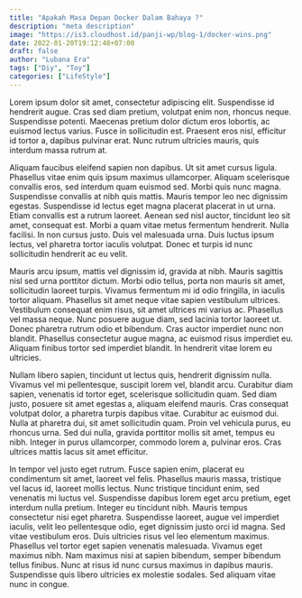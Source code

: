 ```yaml
---
title: "Apakah Masa Depan Docker Dalam Bahaya ?"
description: "meta description"
image: "https://is3.cloudhost.id/panji-wp/blog-1/docker-wins.png"
date: 2022-01-20T19:12:48+07:00
draft: false
author: "Lubana Era"
tags: ["Diy", "Toy"]
categories: ["LifeStyle"]
---
```




Lorem ipsum dolor sit amet, consectetur adipiscing elit. Suspendisse id hendrerit augue. Cras sed diam pretium, volutpat enim non, rhoncus neque. Suspendisse potenti. Maecenas pretium dolor dictum eros lobortis, ac euismod lectus varius. Fusce in sollicitudin est. Praesent eros nisl, efficitur id tortor a, dapibus pulvinar erat. Nunc rutrum ultricies mauris, quis interdum massa rutrum at.

Aliquam faucibus eleifend sapien non dapibus. Ut sit amet cursus ligula. Phasellus vitae enim quis ipsum maximus ullamcorper. Aliquam scelerisque convallis eros, sed interdum quam euismod sed. Morbi quis nunc magna. Suspendisse convallis at nibh quis mattis. Mauris tempor leo nec dignissim egestas. Suspendisse id lectus eget magna placerat placerat in ut urna. Etiam convallis est a rutrum laoreet. Aenean sed nisl auctor, tincidunt leo sit amet, consequat est. Morbi a quam vitae metus fermentum hendrerit. Nulla facilisi. In non cursus justo. Duis vel malesuada urna. Duis luctus ipsum lectus, vel pharetra tortor iaculis volutpat. Donec et turpis id nunc sollicitudin hendrerit ac eu velit.

Mauris arcu ipsum, mattis vel dignissim id, gravida at nibh. Mauris sagittis nisl sed urna porttitor dictum. Morbi odio tellus, porta non mauris sit amet, sollicitudin laoreet turpis. Vivamus fermentum mi id odio fringilla, in iaculis tortor aliquam. Phasellus sit amet neque vitae sapien vestibulum ultrices. Vestibulum consequat enim risus, sit amet ultrices mi varius ac. Phasellus vel massa neque. Nunc posuere augue diam, sed lacinia tortor laoreet ut. Donec pharetra rutrum odio et bibendum. Cras auctor imperdiet nunc non blandit. Phasellus consectetur augue magna, ac euismod risus imperdiet eu. Aliquam finibus tortor sed imperdiet blandit. In hendrerit vitae lorem eu ultricies.

Nullam libero sapien, tincidunt ut lectus quis, hendrerit dignissim nulla. Vivamus vel mi pellentesque, suscipit lorem vel, blandit arcu. Curabitur diam sapien, venenatis id tortor eget, scelerisque sollicitudin quam. Sed diam justo, posuere sit amet egestas a, aliquam eleifend mauris. Cras consequat volutpat dolor, a pharetra turpis dapibus vitae. Curabitur ac euismod dui. Nulla at pharetra dui, sit amet sollicitudin quam. Proin vel vehicula purus, eu rhoncus urna. Sed dui nulla, gravida porttitor mollis sit amet, tempus eu nibh. Integer in purus ullamcorper, commodo lorem a, pulvinar eros. Cras ultrices mattis lacus sit amet efficitur.

In tempor vel justo eget rutrum. Fusce sapien enim, placerat eu condimentum sit amet, laoreet vel felis. Phasellus mauris massa, tristique vel lacus id, laoreet mollis lectus. Nunc tristique tincidunt enim, sed venenatis mi luctus vel. Suspendisse dapibus lorem eget arcu pretium, eget interdum nulla pretium. Integer eu tincidunt nibh. Mauris tempus consectetur nisi eget pharetra. Suspendisse laoreet, augue vel imperdiet iaculis, velit leo pellentesque odio, eget dignissim justo orci id magna. Sed vitae vestibulum eros. Duis ultricies risus vel leo elementum maximus. Phasellus vel tortor eget sapien venenatis malesuada. Vivamus eget maximus nibh. Nam maximus nisi at sapien bibendum, semper bibendum tellus finibus. Nunc at risus id nunc cursus maximus in dapibus mauris. Suspendisse quis libero ultricies ex molestie sodales. Sed aliquam vitae nunc in congue. 
